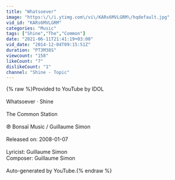 ```yaml
---
title: "Whatsoever"
image: "https:\/\/i.ytimg.com\/vi\/KARs6MVLGRM\/hqdefault.jpg"
vid_id: "KARs6MVLGRM"
categories: "Music"
tags: ["Shine","The","Common"]
date: "2021-06-11T21:41:19+03:00"
vid_date: "2014-12-04T09:15:51Z"
duration: "PT3M38S"
viewcount: "158"
likeCount: "7"
dislikeCount: "1"
channel: "Shine - Topic"
---
```

{% raw %}Provided to YouTube by IDOL<br /><br />Whatsoever · Shine<br /><br />The Common Station<br /><br />℗ Bonsaï Music / Guillaume Simon<br /><br />Released on: 2008-01-07<br /><br />Lyricist: Guillaume Simon<br />Composer: Guillaume Simon<br /><br />Auto-generated by YouTube.{% endraw %}
